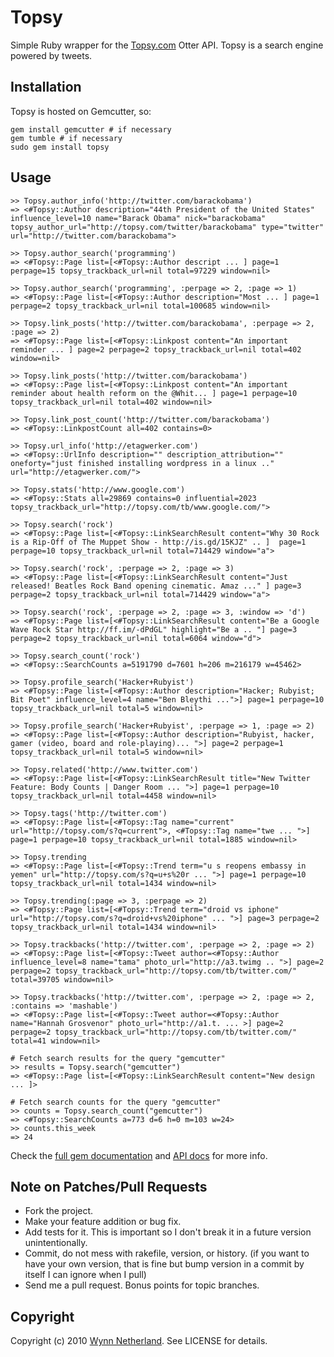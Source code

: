 # Topsy

Simple Ruby wrapper for the [Topsy.com](http://topsy.com) Otter API. Topsy is a search engine powered by tweets.

## Installation

Topsy is hosted on Gemcutter, so:

    gem install gemcutter # if necessary
    gem tumble # if necessary
    sudo gem install topsy

## Usage
    >> Topsy.author_info('http://twitter.com/barackobama')
    => <#Topsy::Author description="44th President of the United States" influence_level=10 name="Barack Obama" nick="barackobama" topsy_author_url="http://topsy.com/twitter/barackobama" type="twitter" url="http://twitter.com/barackobama">

    >> Topsy.author_search('programming')
    => <#Topsy::Page list=[<#Topsy::Author descript ... ] page=1 perpage=15 topsy_trackback_url=nil total=97229 window=nil>
    
    >> Topsy.author_search('programming', :perpage => 2, :page => 1)
    => <#Topsy::Page list=[<#Topsy::Author description="Most ... ] page=1 perpage=2 topsy_trackback_url=nil total=100685 window=nil>
    
    >> Topsy.link_posts('http://twitter.com/barackobama', :perpage => 2, :page => 2)
    => <#Topsy::Page list=[<#Topsy::Linkpost content="An important reminder ... ] page=2 perpage=2 topsy_trackback_url=nil total=402 window=nil>

    >> Topsy.link_posts('http://twitter.com/barackobama')
    => <#Topsy::Page list=[<#Topsy::Linkpost content="An important reminder about health reform on the @Whit... ] page=1 perpage=10 topsy_trackback_url=nil total=402 window=nil>
    
    >> Topsy.link_post_count('http://twitter.com/barackobama')
    => <#Topsy::LinkpostCount all=402 contains=0>

    >> Topsy.url_info('http://etagwerker.com')
    => <#Topsy::UrlInfo description="" description_attribution="" oneforty="just finished installing wordpress in a linux .." url="http://etagwerker.com/"> 
    
    >> Topsy.stats('http://www.google.com')
    => <#Topsy::Stats all=29869 contains=0 influential=2023 topsy_trackback_url="http://topsy.com/tb/www.google.com/">

    >> Topsy.search('rock')
    => <#Topsy::Page list=[<#Topsy::LinkSearchResult content="Why 30 Rock is a Rip-Off of The Muppet Show - http://is.gd/15KJZ" .. ]  page=1 perpage=10 topsy_trackback_url=nil total=714429 window="a"> 
    
    >> Topsy.search('rock', :perpage => 2, :page => 3)
    => <#Topsy::Page list=[<#Topsy::LinkSearchResult content="Just released! Beatles Rock Band opening cinematic. Amaz ..." ] page=3 perpage=2 topsy_trackback_url=nil total=714429 window="a">
    
    >> Topsy.search('rock', :perpage => 2, :page => 3, :window => 'd')
    => <#Topsy::Page list=[<#Topsy::LinkSearchResult content="Be a Google Wave Rock Star http://ff.im/-dPdGL" highlight="Be a .. "] page=3 perpage=2 topsy_trackback_url=nil total=6064 window="d">
    
    >> Topsy.search_count('rock')
    => <#Topsy::SearchCounts a=5191790 d=7601 h=206 m=216179 w=45462>
    
    >> Topsy.profile_search('Hacker+Rubyist')
    => <#Topsy::Page list=[<#Topsy::Author description="Hacker; Rubyist; Bit Poet" influence_level=4 name="Ben Bleythi ...">] page=1 perpage=10 topsy_trackback_url=nil total=5 window=nil>
     
    >> Topsy.profile_search('Hacker+Rubyist', :perpage => 1, :page => 2)
    => <#Topsy::Page list=[<#Topsy::Author description="Rubyist, hacker, gamer (video, board and role-playing)... ">] page=2 perpage=1 topsy_trackback_url=nil total=5 window=nil>
    
    >> Topsy.related('http://www.twitter.com')
    => <#Topsy::Page list=[<#Topsy::LinkSearchResult title="New Twitter Feature: Body Counts | Danger Room ... ">] page=1 perpage=10 topsy_trackback_url=nil total=4458 window=nil>
     
    >> Topsy.tags('http://twitter.com')
    => <#Topsy::Page list=[<#Topsy::Tag name="current" url="http://topsy.com/s?q=current">, <#Topsy::Tag name="twe ... ">] page=1 perpage=10 topsy_trackback_url=nil total=1885 window=nil>
    
    >> Topsy.trending
    => <#Topsy::Page list=[<#Topsy::Trend term="u s reopens embassy in yemen" url="http://topsy.com/s?q=u+s%20r ... ">] page=1 perpage=10 topsy_trackback_url=nil total=1434 window=nil>
    
    >> Topsy.trending(:page => 3, :perpage => 2)
    => <#Topsy::Page list=[<#Topsy::Trend term="droid vs iphone" url="http://topsy.com/s?q=droid+vs%20iphone" ... ">] page=3 perpage=2 topsy_trackback_url=nil total=1434 window=nil>

    >> Topsy.trackbacks('http://twitter.com', :perpage => 2, :page => 2)
    => <#Topsy::Page list=[<#Topsy::Tweet author=<#Topsy::Author influence_level=8 name="tama" photo_url="http://a3.twimg .. ">] page=2 perpage=2 topsy_trackback_url="http://topsy.com/tb/twitter.com/" total=39705 window=nil>
    
    >> Topsy.trackbacks('http://twitter.com', :perpage => 2, :page => 2, :contains => 'mashable')
    => <#Topsy::Page list=[<#Topsy::Tweet author=<#Topsy::Author name="Hannah Grosvenor" photo_url="http://a1.t. ... >] page=2 perpage=2 topsy_trackback_url="http://topsy.com/tb/twitter.com/" total=41 window=nil>
    
    # Fetch search results for the query "gemcutter"
    >> results = Topsy.search("gemcutter")
    => <#Topsy::Page list=[<#Topsy::LinkSearchResult content="New design ... ]>
    
    # Fetch search counts for the query "gemcutter"
    >> counts = Topsy.search_count("gemcutter")
    => <#Topsy::SearchCounts a=773 d=6 h=0 m=103 w=24>
    >> counts.this_week
    => 24
    
Check the [full gem documentation](http://yardoc.org/docs/pengwynn-topsy) and [API docs](http://code.google.com/p/otterapi/wiki/Resources) for more info.

## Note on Patches/Pull Requests
 
* Fork the project.
* Make your feature addition or bug fix.
* Add tests for it. This is important so I don't break it in a
  future version unintentionally.
* Commit, do not mess with rakefile, version, or history.
  (if you want to have your own version, that is fine but
   bump version in a commit by itself I can ignore when I pull)
* Send me a pull request. Bonus points for topic branches.

## Copyright

Copyright (c) 2010 [Wynn Netherland](http://wynnnetherland.com). See LICENSE for details.
